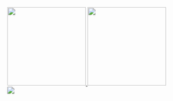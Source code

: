 <div>
	<a href="https://github.com/GuilhermeDeOliveiraAmorim">
  	<img height="180em" src="https://github-readme-stats.vercel.app/api?username=GuilhermeDeOliveiraAmorim&show_icons=true&theme=dracula&include_all_commits=true&count_private=true"/>
  	<img height="180em" src="https://github-readme-stats.vercel.app/api/top-langs/?username=GuilhermeDeOliveiraAmorim&layout=compact&langs_count=7&theme=dracula"/>
</div>
<div>
	<img src="https://github-readme-stats.vercel.app/api/wakatime?username=GuilDeOliveiraAmorim&theme=dracula"/>
</div>
